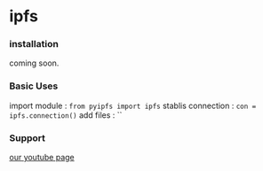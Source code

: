 # ipfs


### installation

coming soon.

### Basic Uses

import module : `from pyipfs import ipfs`
stablis connection : `con = ipfs.connection()`
add files : ``



### Support 
[our youtube page](https://youtube.com/codingbeast)